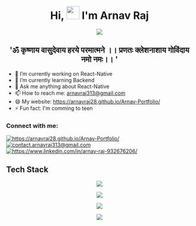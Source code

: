 <!----------------------------------- Heading Section ------------------------------------>

<h1 align="center">Hi, <img src="https://media.giphy.com/media/hvRJCLFzcasrR4ia7z/giphy.gif" width="35"> I'm Arnav Raj</h1>

<p align="center">
  <a href="https://github.com/DenverCoder1/readme-typing-svg">
    <img src="https://readme-typing-svg.herokuapp.com?font=Times+New+Roman&color=%23C8BE25&size=25&center=true&vCenter=true&width=700&height=100&lines=Final+Year+Computer+Science+Student;Maulana+Abul+Kalam+Azad+University+of+Technology,+West+Bengal;Competitive+Programmer;Web+Developer;Always+learning+new+things">
  </a>
</p>

<h2 align="center" >'ॐ कृष्णाय वासुदेवाय हरये परमात्मने ।। प्रणतः क्लेशनाशाय गोविंदाय नमो नमः।। '</h2>

<!----------------------------------- About Section ------------------------------------>

- 🔭 I’m currently working on React-Native
- 🌱 I’m currently learning Backend
- 💬 Ask me anything about React-Native
- 📫 How to reach me: arnavraj313@gmail.com
- 😄 My website: https://arnavraj28.github.io/Arnav-Portfolio/
- ⚡ Fun fact: I'm comming to teen

### Connect with me:
<div id="badges">
    <a href="https://arnavraj28.github.io/Arnav-Portfolio/">
        <img align="center" src="https://img.shields.io/badge/Portfolio%20-%20%23dc143c?style=for-the-badge&logo=ionic&logoColor=white" alt="https://arnavraj28.github.io/Arnav-Portfolio/" />
    </a>
    <a title="contact.arnavraj313@gmail.com" href="mailto:contact.arnavraj313@gmail.com">
        <img align="center" src="https://img.shields.io/badge/Gmail-D14836?style=for-the-badge&logo=gmail&logoColor=white" alt="contact.arnavraj313@gmail.com" />
    </a>
    <a href="https://www.linkedin.com/in/arnav-raj-932676206/">
        <img align="center" src="https://img.shields.io/badge/LinkedIn-0077B5?style=for-the-badge&logo=linkedin&logoColor=white" alt="https://www.linkedin.com/in/arnav-raj-932676206/" />
    </a>
</div>


<!----------------------------------- Tech Stack Section ------------------------------------>

<h2>Tech Stack</h2>
<p align="center">
  <a href="https://skillicons.dev">
    <img src="https://skillicons.dev/icons?i=cs,java,js" />
  </a>
</p>

<p align="center">
  <a href="https://skillicons.dev">
    <img src="https://skillicons.dev/icons?i=react,html,css,tailwind,bootstrap" />
  </a>
</p>

<p align="center">
  <a href="https://skillicons.dev">
    <img src="https://skillicons.dev/icons?i=nodejs,express,dotnet,mongodb,mysql,sqlite" />
  </a>
</p>

<p align="center">
  <a href="https://skillicons.dev">
    <img src="https://skillicons.dev/icons?i=git,github,heroku,vercel,vscode,visualstudio,androidstudio" />
  </a>
</p>

<br>
